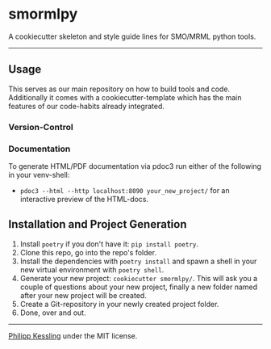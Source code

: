 # smormlpy

A cookiecutter skeleton and style guide lines for SMO/MRML python tools.

---
## Usage

This serves as our main repository on how to build tools and code. Additionally it comes with a cookiecutter-template which has the main features of our code-habits already integrated.

### Version-Control

### Documentation

To generate HTML/PDF documentation via pdoc3 run either of the following in your venv-shell:

- `pdoc3 --html --http localhost:8090 your_new_project/` for an interactive preview of the HTML-docs.
## Installation and Project Generation

1. Install `poetry` if you don't have it: `pip install poetry`.
2. Clone this repo, go into the repo's folder.
3. Install the dependencies with `poetry install` and spawn a shell in your new virtual environment with `poetry shell`.
3. Generate your new project: `cookiecutter smormlpy/`. This will ask you a couple of questions about your new project, finally a new folder named after your new project will be created.   
4. Create a Git-repository in your newly created project folder.
5. Done, over and out.

---

[Philipp Kessling](mailto:p.kessling@leibniz-hbi.de) under the MIT license.
